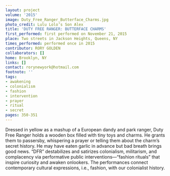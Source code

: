 ```yaml
---
layout: project
volume: '2015'
image: Duty_Free_Ranger_Butterface_Charms.jpg
photo_credit: Lulu Lolo’s Son Alex
title: 'DUTY FREE RANGER: BUTTERFACE CHARMS'
first_performed: first performed on November 21, 2015
place: Two streets in Jackson Heights, Queens, NY
times_performed: performed once in 2015
contributor: RORY GOLDEN
collaborators: []
home: Brooklyn, NY
links: []
contact: rorynewyork@hotmail.com
footnote: ''
tags:
- awakening
- colonialism
- fashion
- intervention
- prayer
- ritual
- secret
pages: 350-351
---
```


Dressed in yellow as a mashup of a European dandy and park ranger, Duty Free Ranger holds a wooden box filled with tiny toys and charms. He grants them to passersby, whispering a prayer or telling them about the charm’s secret history. He may have eaten garlic in advance but bad breath brings good news. “DFR” destabilizes and satirizes colonialism, militarism, and complacency via performative public interventions—“fashion rituals” that inspire curiosity and awaken onlookers. The performances connect contemporary cultural expressions, i.e., fashion, with our colonialist history.
